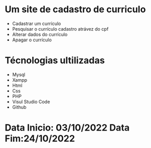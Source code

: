# Um site de cadastro de curriculo
 - Cadastrar um currículo
 - Pesquisar o currículo cadastro atrávez do cpf
 - Alterar dados do currículo
 - Apagar o currículo

 # Técnologias ultilizadas
 -  Mysql
 -  Xampp
 -  Html
 -  Css
 -  PHP
 -  Visul Studio Code
 -  Github
 # Data Inicio: 03/10/2022 Data Fim:24/10/2022